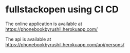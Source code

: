# fullstackopen using CI CD

The online application is available at https://phonebookbyrushil.herokuapp.com/

The api is available at https://phonebookbyrushil.herokuapp.com/api/persons/
